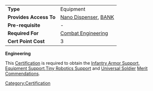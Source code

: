 |                        |                                                                            |
| ---------------------- | -------------------------------------------------------------------------- |
| **Type**               | Equipment                                                                  |
| **Provides Access To** | [Nano Dispenser](Nano_Dispenser.md), [BANK](BANK.md) |
| **Pre-requisite**      | \-                                                                         |
| **Required For**       | [Combat Engineering](Combat_Engineering.md)                     |
| **Cert Point Cost**    | 3                                                                          |

**Engineering**

This [Certification](Certification.md) is required to obtain the
[Infantry Armor Support](Infantry_Armor_Support.md), [Equipment
Support](Equipment_Support.md),[Tiny Robotics
Support](Tiny_Robotics_Support.md) and [Universal
Soldier](Universal_Soldier.md) [Merit
Commendations](Merit_Commendation.md).

[Category:Certification](Category:Certification.md)
